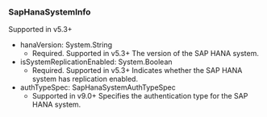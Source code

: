 ### SapHanaSystemInfo
Supported in v5.3+

- hanaVersion: System.String
  - Required. Supported in v5.3+
  The version of the SAP HANA system.
- isSystemReplicationEnabled: System.Boolean
  - Required. Supported in v5.3+
  Indicates whether the SAP HANA system has replication enabled.
- authTypeSpec: SapHanaSystemAuthTypeSpec
  - Supported in v9.0+
  Specifies the authentication type for the SAP HANA system.
